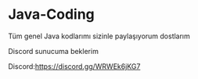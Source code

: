 # Java-Coding
Tüm genel Java kodlarımı sizinle paylaşıyorum dostlarım 

Discord sunucuma beklerim 

Discord:https://discord.gg/WRWEk6jKG7

